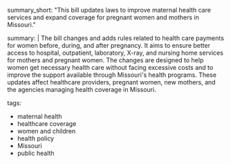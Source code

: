 summary_short: "This bill updates laws to improve maternal health care services and expand coverage for pregnant women and mothers in Missouri."

summary: |
  The bill changes and adds rules related to health care payments for women before, during, and after pregnancy. It aims to ensure better access to hospital, outpatient, laboratory, X-ray, and nursing home services for mothers and pregnant women. The changes are designed to help women get necessary health care without facing excessive costs and to improve the support available through Missouri's health programs. These updates affect healthcare providers, pregnant women, new mothers, and the agencies managing health coverage in Missouri.

tags:
  - maternal health
  - healthcare coverage
  - women and children
  - health policy
  - Missouri
  - public health
